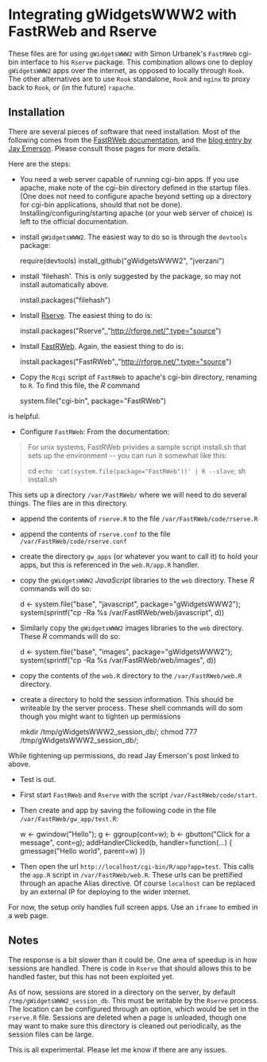 Integrating gWidgetsWWW2 with FastRWeb and Rserve
=================================================

These files are for using `gWidgetsWWW2` with Simon Urbanek's `FastRWeb` cgi-bin interface to his `Rserve` package. This combination allows one to deploy `gWidgetsWWW2` apps over the internet, as opposed to locally through `Rook`. The other alternatives are to use `Rook` standalone, `Rook` and `nginx` to proxy back to `Rook`, or (in the future) `rapache`.

Installation
------------

There are several pieces of software that need installation. Most of the following comes from the [FastRWeb  documentation](http://www.rforge.net/FastRWeb/), and the [blog entry by Jay Emerson](http://jayemerson.blogspot.com/2011/10/setting-up-fastrwebrserve-on-ubuntu.html). Please consult those pages for more details.

Here are the steps:

* You need a web server capable of running cgi-bin apps. If you use apache, make note of the cgi-bin directory defined in the startup files. (One does not need to configure apache beyond setting up a directory for cgi-bin applications, should that not be done). Installing/configuring/starting apache (or your web server of choice) is left to the official documentation.

* install `gWidgetsWWW2`. The easiest way to do so is through the `devtools` package:

    require(devtools)
    install_github("gWidgetsWWW2", "jverzani")
    
* install 'filehash'. This is only suggested by the package, so may not install automatically above.

    install.packages("filehash")
* Install [Rserve](http://www.rforge.net/Rserve/). The easiest thing to do is:

    install.packages("Rserve",,"http://rforge.net/",type="source")

* Install [FastRWeb](http://www.rforge.net/FastRWeb/). Again, the easiest thing to do is:

    install.packages("FastRWeb",,"http://rforge.net/",type="source")

* Copy the `Rcgi` script of `FastRWeb` to apache's cgi-bin directory, renaming to `R`. To find this file, the *R* command

    system.file("cgi-bin", package="FastRWeb")

is helpful.

* Configure `FastRWeb`: From the documentation:

> For unix systems, FastRWeb privides a sample script install.sh that sets up the environment -- you can run it somewhat like this:
> 
> cd `echo 'cat(system.file(package="FastRWeb"))' | R --slave`;
> sh install.sh
> 

This sets up a directory `/var/FastRWeb/` where we will need to do several things. The files are in this directory.

- append the contents of `rserve.R` to the file `/var/FastRWeb/code/rserve.R`

- append the contents of `rserve.conf` to the file `/var/FastRWeb/code/rserve.conf`

- create the directory `gw_apps` (or whatever you want to call it) to
  hold your apps, but this is referenced in the `web.R/app.R` handler.

- copy the `gWidgetsWWW2` *JavaScript* libraries to the `web` directory. These *R* commands will do so:

    d <- system.file("base",  "javascript", package="gWidgetsWWW2");
    system(sprintf("cp -Ra %s /var/FastRWeb/web/javascript", d))

- Similarly copy the `gWidgetsWWW2` images libraries to the `web` directory. These *R* commands will do so:

    d <- system.file("base",  "images", package="gWidgetsWWW2");
    system(sprintf("cp -Ra %s /var/FastRWeb/web/images", d))

- copy the contents of the `web.R` directory to the `/var/FastRWeb/web.R` directory. 


* create a directory to hold the session information. This should be writeable by the server process. These shell commands will do som though you might want to tighten up permissions

   mkdir /tmp/gWidgetsWWW2_session_db/;
   chmod 777 /tmp/gWidgetsWWW2_session_db/;

While tightening up permissions, do read Jay Emerson's post linked to above.
    

* Test is out. 

- First start `FastRWeb` and `Rserve` with the script `/var/FastRWeb/code/start`.

- Then create and app by saving the following code in the file `/var/FastRWeb/gw_app/test.R`:

    w <- gwindow("Hello");
    g <- ggroup(cont=w);
    b <- gbutton("Click for a message", cont=g);
    addHandlerClicked(b, handler=function(...) {
      gmessage("Hello world", parent=w) 
    })

- Then open the url `http://localhost/cgi-bin/R/app?app=test`. This calls the `app.R` script in `/var/FastRWeb/web.R`. These urls can be prettified through an apache Alias directive. Of course `localhost` can be replaced by an external IP for deploying to the wider internet.


For now, the setup only handles full screen apps. Use an `iframe` to embed in a web page.


Notes
-----

The response is a bit slower than it could be. One area of speedup is in how sessions are handled. There is code in `Rserve` that should allows this to be handled faster, but this has not been exploited yet. 

As of now, sessions are stored in a directory on the server, by default `/tmp/gWidgetsWWW2_session_db`. This must be writable by the `Rserve` process. The location can be configured through an option, which would be set in the `rserve.R` file. Sessions are deleted when a page is unloaded, though one may want to make sure this directory is cleaned out periodically, as the session files can be large.

This is all experimental. Please let me know if there are any issues.
 
